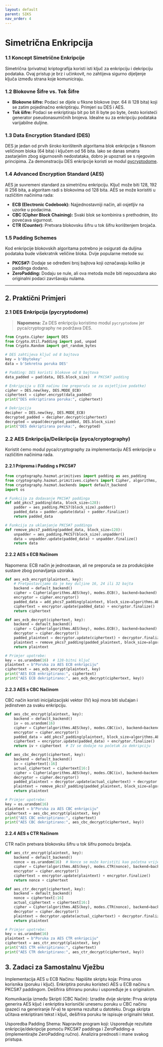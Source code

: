 ```yaml
---
layout: default
parent: SIKS
nav_order: 4
---
```


# Simetrična Enkripcija

### 1.1 Koncept Simetrične Enkripcije

Simetrična (privatna) kriptografija koristi isti ključ za enkripciju i dekripciju podataka. Ovaj pristup je brz i učinkovit, no zahtijeva sigurno dijeljenje ključa između strana koje komuniciraju.

### 1.2 Blokovne Šifre vs. Tok Šifre

- **Blokovne šifre:** Podaci se dijele u fiksne blokove (npr. 64 ili 128 bita) koji se zatim pojedinačno enkriptiraju. Primjeri su DES i AES.
- **Tok šifre:** Podaci se enkriptiraju bit po bit ili byte po byte, često koristeći generator pseudonasumičnih brojeva. Idealne su za enkripciju podataka varijabilne duljine.

### 1.3 Data Encryption Standard (DES)

DES je jedan od prvih široko korištenih algoritama blok enkripcije s fiksnom veličinom bloka (64 bita) i ključem od 56 bita. Iako se danas smatra zastarjelim zbog sigurnosnih nedostataka, dobro je upoznati se s njegovim principima. Za demonstraciju DES enkripcije koristi se modul [pycryptodome](https://pycryptodome.readthedocs.io).

### 1.4 Advanced Encryption Standard (AES)

AES je suvremeni standard za simetričnu enkripciju. Ključ može biti 128, 192 ili 256 bita, a algoritam radi s blokovima od 128 bita. AES se može koristiti u različitim načinima rada:
- **ECB (Electronic Codebook):** Najjednostavniji način, ali osjetljiv na uzorke u podacima.
- **CBC (Cipher Block Chaining):** Svaki blok se kombinira s prethodnim, što povećava sigurnost.
- **CTR (Counter):** Pretvara blokovsku šifru u tok šifru korištenjem brojača.

### 1.5 Padding Schemes

Kod enkripcije blokovskih algoritama potrebno je osigurati da duljina podataka bude višekratnik veličine bloka. Dvije popularne metode su:
- **PKCS#7:** Dodaje se određeni broj bajtova koji označavaju koliko je paddinga dodano.
- **ZeroPadding:** Dodaju se nule, ali ova metoda može biti nepouzdana ako originalni podaci završavaju nulama.

---

## 2. Praktični Primjeri

### 2.1 DES Enkripcija (pycryptodome)

> **Napomena:** Za DES enkripciju koristimo modul `pycryptodome` jer pyca/cryptography ne podržava DES.  

```python
from Crypto.Cipher import DES
from Crypto.Util.Padding import pad, unpad
from Crypto.Random import get_random_bytes

# DES zahtijeva ključ od 8 bajtova
key = b'8bytekey'
data = b'Sekretna poruka DES'

# Padding: DES koristi blokove od 8 bajtova
data_padded = pad(data, DES.block_size)  # PKCS#7 padding

# Enkripcija u ECB načinu (ne preporuča se za osjetljive podatke)
cipher = DES.new(key, DES.MODE_ECB)
ciphertext = cipher.encrypt(data_padded)
print("DES enkriptirana poruka:", ciphertext)

# Dekripcija
decipher = DES.new(key, DES.MODE_ECB)
decrypted_padded = decipher.decrypt(ciphertext)
decrypted = unpad(decrypted_padded, DES.block_size)
print("DES dekriptirana poruka:", decrypted)
```

### 2.2 AES Enkripcija/Deškripcija (pyca/cryptography)

Koristit ćemo modul pyca/cryptography za implementaciju AES enkripcije u različitim načinima rada.

#### 2.2.1 Priprema i Padding s PKCS#7

```python
from cryptography.hazmat.primitives import padding as aes_padding
from cryptography.hazmat.primitives.ciphers import Cipher, algorithms, modes
from cryptography.hazmat.backends import default_backend
import os

# Funkcija za dodavanje PKCS#7 paddinga
def add_pkcs7_padding(data, block_size=128):
    padder = aes_padding.PKCS7(block_size).padder()
    padded_data = padder.update(data) + padder.finalize()
    return padded_data

# Funkcija za uklanjanje PKCS#7 paddinga
def remove_pkcs7_padding(padded_data, block_size=128):
    unpadder = aes_padding.PKCS7(block_size).unpadder()
    data = unpadder.update(padded_data) + unpadder.finalize()
    return data
```

#### 2.2.2 AES s ECB Načinom

Napomena: ECB način je jednostavan, ali ne preporuča se za produkcijske sustave zbog ponavljanja uzoraka.

```python
def aes_ecb_encrypt(plaintext, key):
    # Pretpostavljamo da je key duljine 16, 24 ili 32 bajta
    backend = default_backend()
    cipher = Cipher(algorithms.AES(key), modes.ECB(), backend=backend)
    encryptor = cipher.encryptor()
    padded_data = add_pkcs7_padding(plaintext, block_size=algorithms.AES.block_size)
    ciphertext = encryptor.update(padded_data) + encryptor.finalize()
    return ciphertext

def aes_ecb_decrypt(ciphertext, key):
    backend = default_backend()
    cipher = Cipher(algorithms.AES(key), modes.ECB(), backend=backend)
    decryptor = cipher.decryptor()
    padded_plaintext = decryptor.update(ciphertext) + decryptor.finalize()
    plaintext = remove_pkcs7_padding(padded_plaintext, block_size=algorithms.AES.block_size)
    return plaintext

# Primjer upotrebe:
key = os.urandom(16)  # 128-bitni ključ
plaintext = b"Poruka za AES ECB enkripciju"
ciphertext = aes_ecb_encrypt(plaintext, key)
print("AES ECB enkriptirano:", ciphertext)
print("AES ECB dekriptirano:", aes_ecb_decrypt(ciphertext, key))
```

#### 2.2.3 AES s CBC Načinom

CBC način koristi inicijalizacijski vektor (IV) koji mora biti slučajan i jedinstven za svaku enkripciju.

```python
def aes_cbc_encrypt(plaintext, key):
    backend = default_backend()
    iv = os.urandom(16)
    cipher = Cipher(algorithms.AES(key), modes.CBC(iv), backend=backend)
    encryptor = cipher.encryptor()
    padded_data = add_pkcs7_padding(plaintext, block_size=algorithms.AES.block_size)
    ciphertext = encryptor.update(padded_data) + encryptor.finalize()
    return iv + ciphertext  # IV se dodaje na početak za dekripciju

def aes_cbc_decrypt(ciphertext, key):
    backend = default_backend()
    iv = ciphertext[:16]
    actual_ciphertext = ciphertext[16:]
    cipher = Cipher(algorithms.AES(key), modes.CBC(iv), backend=backend)
    decryptor = cipher.decryptor()
    padded_plaintext = decryptor.update(actual_ciphertext) + decryptor.finalize()
    plaintext = remove_pkcs7_padding(padded_plaintext, block_size=algorithms.AES.block_size)
    return plaintext

# Primjer upotrebe:
key = os.urandom(16)
plaintext = b"Poruka za AES CBC enkripciju"
ciphertext = aes_cbc_encrypt(plaintext, key)
print("AES CBC enkriptirano:", ciphertext)
print("AES CBC dekriptirano:", aes_cbc_decrypt(ciphertext, key))
```

#### 2.2.4 AES s CTR Načinom

CTR način pretvara blokovsku šifru u tok šifru pomoću brojača.

```python
def aes_ctr_encrypt(plaintext, key):
    backend = default_backend()
    nonce = os.urandom(16)  # Nonce se može koristiti kao početna vrijednost brojača
    cipher = Cipher(algorithms.AES(key), modes.CTR(nonce), backend=backend)
    encryptor = cipher.encryptor()
    ciphertext = encryptor.update(plaintext) + encryptor.finalize()
    return nonce + ciphertext

def aes_ctr_decrypt(ciphertext, key):
    backend = default_backend()
    nonce = ciphertext[:16]
    actual_ciphertext = ciphertext[16:]
    cipher = Cipher(algorithms.AES(key), modes.CTR(nonce), backend=backend)
    decryptor = cipher.decryptor()
    plaintext = decryptor.update(actual_ciphertext) + decryptor.finalize()
    return plaintext

# Primjer upotrebe:
key = os.urandom(16)
plaintext = b"Poruka za AES CTR enkripciju"
ciphertext = aes_ctr_encrypt(plaintext, key)
print("AES CTR enkriptirano:", ciphertext)
print("AES CTR dekriptirano:", aes_ctr_decrypt(ciphertext, key))
```

## 3. Zadaci za Samostalnu Vježbu

Implementacija AES u ECB Načinu:
Napišite skriptu koja:
    Prima unos korisnika (poruku i ključ).
    Enkriptira poruku koristeći AES u ECB načinu s PKCS#7 paddingom.
    Dešifrira šifriranu poruku i uspoređuje je s originalom.

Komunikacija između Skripti (CBC Način):
Izradite dvije skripte:
    Prva skripta generira AES ključ i enkriptira korisnički unesenu poruku u CBC načinu (pazeći na generiranje IV-a) te sprema rezultat u datoteku.
    Druga skripta učitava enkriptirani tekst i ključ, dešifrira poruku te ispisuje originalni tekst.

Usporedba Padding Shema:
Napravite program koji:
    Uspoređuje rezultate enkripcije/dekripcije pomoću PKCS#7 paddinga i ZeroPadding-a (implementirajte ZeroPadding ručno).
    Analizira prednosti i mane svakog pristupa.
